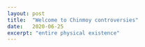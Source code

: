 ```yaml
---
layout: post
title:  "Welcome to Chinmoy controversies"
date:   2020-06-25
excerpt: "entire physical existence"
---
```

